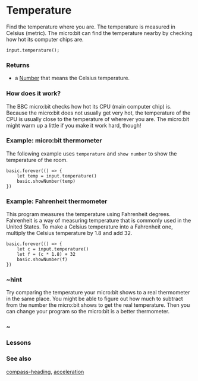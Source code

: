 # Temperature

Find the temperature where you are. The temperature is measured in Celsius (metric).
The micro:bit can find the temperature nearby by checking how hot its computer chips are.

```sig
input.temperature();
```

### Returns

* a [Number](/reference/types/number) that means the Celsius temperature.

### How does it work?

The BBC micro:bit checks how hot its CPU (main computer chip) is.
Because the micro:bit does not usually get very hot, the temperature of the CPU
is usually close to the temperature of wherever you are.
The micro:bit might warm up a little if you make it work hard, though!

### Example: micro:bit thermometer

The following example uses `temperature` and `show number` to show the temperature of the room.

```blocks
basic.forever(() => {
    let temp = input.temperature()
    basic.showNumber(temp)
})
```
### Example: Fahrenheit thermometer

This program measures the temperature using Fahrenheit degrees.
Fahrenheit is a way of measuring temperature that is commonly used in the United States.
To make a Celsius temperature into a Fahrenheit one, multiply the Celsius temperature by
1.8 and add 32.

```blocks
basic.forever(() => {
    let c = input.temperature()
    let f = (c * 1.8) + 32
    basic.showNumber(f)
})
```

### ~hint

Try comparing the temperature your micro:bit shows to a real thermometer in the same place.
You might be able to figure out how much to subtract from the number the micro:bit
shows to get the real temperature. Then you can change your program so the micro:bit is a 
better thermometer.

### ~

### Lessons

### See also

[compass-heading](/reference/input/compass-heading), [acceleration](/reference/input/acceleration)

